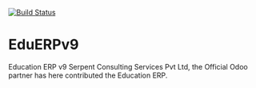 [![Build Status](https://travis-ci.org/JayVora-SerpentCS/EduERPv8.svg?branch=9.0)](https://travis-ci.org/JayVora-SerpentCS/EduERPv8)

# EduERPv9
Education ERP v9
Serpent Consulting Services Pvt Ltd, the Official Odoo partner has here contributed the Education ERP.
